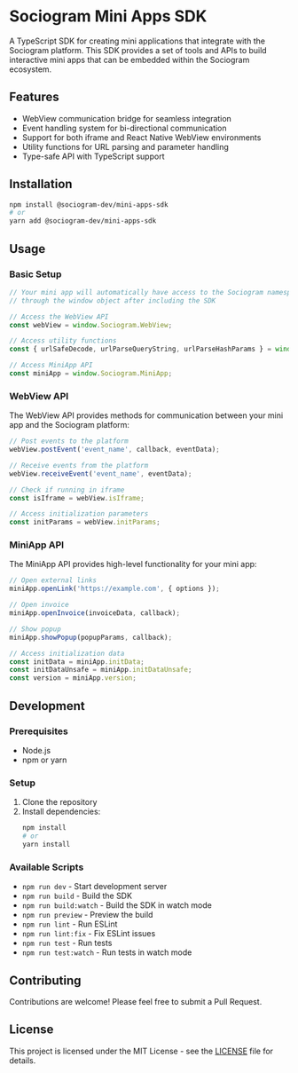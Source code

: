 # Sociogram Mini Apps SDK

A TypeScript SDK for creating mini applications that integrate with the Sociogram platform. This SDK provides a set of tools and APIs to build interactive mini apps that can be embedded within the Sociogram ecosystem.

## Features

- WebView communication bridge for seamless integration
- Event handling system for bi-directional communication
- Support for both iframe and React Native WebView environments
- Utility functions for URL parsing and parameter handling
- Type-safe API with TypeScript support

## Installation

```bash
npm install @sociogram-dev/mini-apps-sdk
# or
yarn add @sociogram-dev/mini-apps-sdk
```

## Usage

### Basic Setup

```typescript
// Your mini app will automatically have access to the Sociogram namespace
// through the window object after including the SDK

// Access the WebView API
const webView = window.Sociogram.WebView;

// Access utility functions
const { urlSafeDecode, urlParseQueryString, urlParseHashParams } = window.Sociogram.Utils;

// Access MiniApp API
const miniApp = window.Sociogram.MiniApp;
```

### WebView API

The WebView API provides methods for communication between your mini app and the Sociogram platform:

```typescript
// Post events to the platform
webView.postEvent('event_name', callback, eventData);

// Receive events from the platform
webView.receiveEvent('event_name', eventData);

// Check if running in iframe
const isIframe = webView.isIframe;

// Access initialization parameters
const initParams = webView.initParams;
```

### MiniApp API

The MiniApp API provides high-level functionality for your mini app:

```typescript
// Open external links
miniApp.openLink('https://example.com', { options });

// Open invoice
miniApp.openInvoice(invoiceData, callback);

// Show popup
miniApp.showPopup(popupParams, callback);

// Access initialization data
const initData = miniApp.initData;
const initDataUnsafe = miniApp.initDataUnsafe;
const version = miniApp.version;
```

## Development

### Prerequisites

- Node.js
- npm or yarn

### Setup

1. Clone the repository
2. Install dependencies:
   ```bash
   npm install
   # or
   yarn install
   ```

### Available Scripts

- `npm run dev` - Start development server
- `npm run build` - Build the SDK
- `npm run build:watch` - Build the SDK in watch mode
- `npm run preview` - Preview the build
- `npm run lint` - Run ESLint
- `npm run lint:fix` - Fix ESLint issues
- `npm run test` - Run tests
- `npm run test:watch` - Run tests in watch mode

## Contributing

Contributions are welcome! Please feel free to submit a Pull Request.

## License

This project is licensed under the MIT License - see the [LICENSE](LICENSE) file for details. 